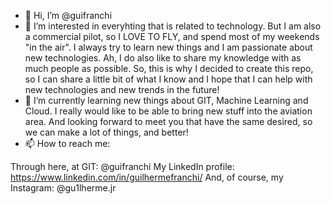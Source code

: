 - 👋 Hi, I’m @guifranchi
- 👀 I’m interested in everyhting that is related to technology. But I am also a commercial pilot, so I LOVE TO FLY, and spend most of my weekends "in the air". I always try to learn new things and I am passionate about new technologies. Ah, I do also like to share my knowledge with as much people as possible. So, this is why I decided to create this repo, so I can share a little bit of what I know and I hope that I can help with new technologies and new trends in the future!
- 🌱 I’m currently learning new things about GIT, Machine Learning and Cloud. I really would like to be able to bring new stuff into the aviation area. And looking forward to meet you that have the same desired, so we can make a lot of things, and better!
- 📫 How to reach me:

Through here, at GIT: @guifranchi
My LinkedIn profile: https://www.linkedin.com/in/guilhermefranchi/
And, of course, my Instagram: @gu1lherme.jr

<!---
guifranchi/guifranchi is a ✨ special ✨ repository because its `README.md` (this file) appears on your GitHub profile.
You can click the Preview link to take a look at your changes.
--->
